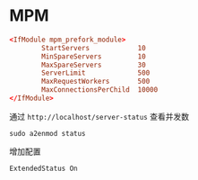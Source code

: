 # MPM

```conf
<IfModule mpm_prefork_module>
        StartServers            10
        MinSpareServers         10
        MaxSpareServers         30
        ServerLimit             500
        MaxRequestWorkers       500
        MaxConnectionsPerChild  10000
</IfModule>
```

通过 `http://localhost/server-status` 查看并发数
```shell
sudo a2enmod status
```
增加配置
```shell
ExtendedStatus On
```